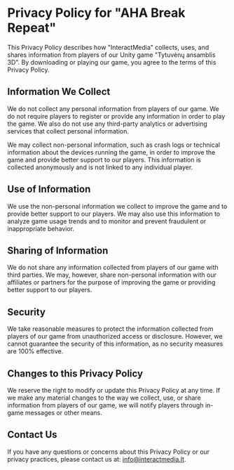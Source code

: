 # **Privacy Policy for "AHA Break Repeat"**

This Privacy Policy describes how "InteractMedia" collects, uses, and shares information from players of our Unity game "Tytuvėnų ansamblis 3D". By downloading or playing our game, you agree to the terms of this Privacy Policy.

## Information We Collect

We do not collect any personal information from players of our game. We do not require players to register or provide any information in order to play the game. We also do not use any third-party analytics or advertising services that collect personal information.

We may collect non-personal information, such as crash logs or technical information about the devices running the game, in order to improve the game and provide better support to our players. This information is collected anonymously and is not linked to any individual player.

## **Use of Information**

We use the non-personal information we collect to improve the game and to provide better support to our players. We may also use this information to analyze game usage trends and to monitor and prevent fraudulent or inappropriate behavior.

## Sharing of Information

We do not share any information collected from players of our game with third parties. We may, however, share non-personal information with our affiliates or partners for the purpose of improving the game or providing better support to our players.

## Security

We take reasonable measures to protect the information collected from players of our game from unauthorized access or disclosure. However, we cannot guarantee the security of this information, as no security measures are 100% effective.

## Changes to this Privacy Policy

We reserve the right to modify or update this Privacy Policy at any time. If we make any material changes to the way we collect, use, or share information from players of our game, we will notify players through in-game messages or other means.

## Contact Us

If you have any questions or concerns about this Privacy Policy or our privacy practices, please contact us at: [info@interactmedia.lt](mailto:info@interactmedia.lt).
